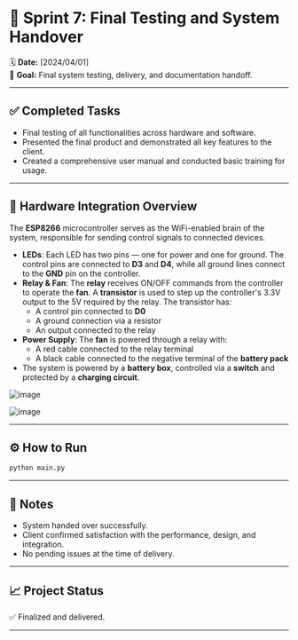 # 🏧 Sprint 7: Final Testing and System Handover

🗓 **Date:** [2024/04/01]  
🌟 **Goal:** Final system testing, delivery, and documentation handoff.

---

## ✅ Completed Tasks
- Final testing of all functionalities across hardware and software.
- Presented the final product and demonstrated all key features to the client.
- Created a comprehensive user manual and conducted basic training for usage.
---

## 🔌 Hardware Integration Overview

The **ESP8266** microcontroller serves as the WiFi-enabled brain of the system, responsible for sending control signals to connected devices.

- **LEDs**: Each LED has two pins — one for power and one for ground. The control pins are connected to **D3** and **D4**, while all ground lines connect to the **GND** pin on the controller.
- **Relay & Fan**: The **relay** receives ON/OFF commands from the controller to operate the **fan**. A **transistor** is used to step up the controller's 3.3V output to the 5V required by the relay. The transistor has:
  - A control pin connected to **D0**
  - A ground connection via a resistor
  - An output connected to the relay
- **Power Supply**: The **fan** is powered through a relay with:
  - A red cable connected to the relay terminal
  - A black cable connected to the negative terminal of the **battery pack**
- The system is powered by a **battery box**, controlled via a **switch** and protected by a **charging circuit**.



![image](https://github.com/user-attachments/assets/58579a12-4bee-47da-837d-d361b98ed4c6)

![image](https://github.com/user-attachments/assets/2ff3ee9a-86ff-4bad-9adc-a77a1ca48657)


---

## ⚙️ How to Run

```bash
python main.py
```

---

## 📌 Notes
- System handed over successfully.
- Client confirmed satisfaction with the performance, design, and integration.
- No pending issues at the time of delivery.

---

## 📈 Project Status

✅ Finalized and delivered.

---
